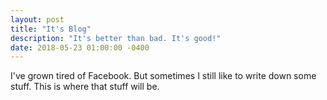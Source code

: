 ```yaml
---
layout: post
title: "It's Blog"
description: "It's better than bad. It's good!"
date: 2018-05-23 01:00:00 -0400
---
```


I've grown tired of Facebook. But sometimes I still like to write down some stuff.
This is where that stuff will be.
